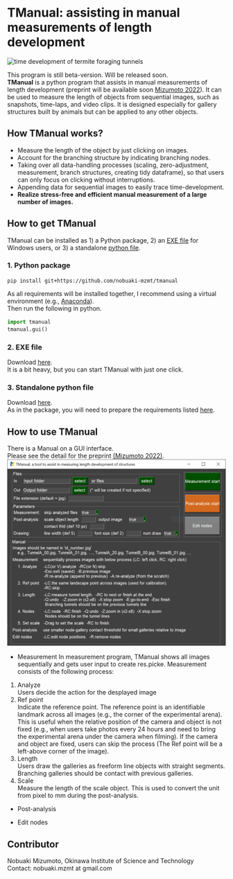 # TManual: assisting in manual measurements of length development
![time development of termite foraging tunnels](images/development_eg.png)

This program is still beta-version. Will be released soon.    
**TManual** is a python program that assists in manual measurements of length development (preprint will be available soon [Mizumoto 2022](https://doi.org/XXXXXXXXXX)). It can be used to measure the length of objects from sequential images, such as snapshots, time-laps, and video clips. It is designed especially for gallery structures built by animals but can be applied to any other objects. 

## How TManual works?
* Measure the length of the object by just clicking on images.
* Account for the branching structure by indicating branching nodes.
* Taking over all data-handling processes (scaling, zero-adjustment, measurement, branch structures, creating tidy dataframe), so that users can only focus on clicking without interruptions.
* Appending data for sequential images to easily trace time-development.
* **Realize stress-free and efficient manual measurement of a large number of images.**

## How to get TManual
TManual can be installed as 1) a Python package, 2) an [EXE file](standalone/tmanual_standalone.exe) for Windows users, or 3) a standalone [python file](tandalone/tmanual_standalone.py).

### 1. Python package
```
pip install git+https://github.com/nobuaki-mzmt/tmanual
```
As all requirements will be installed together, I recommend using a virtual environment (e.g., [Anaconda](https://www.anaconda.com/)).  
Then run the following in python.
```python
import tmanual
tmanual.gui()
```

### 2. EXE file
Download [here](standalone/tmanual_standalone.exe).  
It is a bit heavy, but you can start TManual with just one click.

### 3. Standalone python file
Download [here](standalone/tmanual_standalone.py).  
As in the package, you will need to prepare the requirements listed [here](requirements.txt).

## How to use TManual
There is a Manual on a GUI interface.  
Please see the detail for the preprint [(Mizumoto 2022)](https://doi.org/XXXXXXXXXX). 
![snapshot of the gui](images/gui.PNG)
* Measurement
In measurement program, TManual shows all images sequentially and gets user input to create res.picke. Measurement consists of the following process:
1. Analyze  
Users decide the action for the desplayed image
2. Ref point  
Indicate the reference point. The reference point is an identifiable landmark across all images (e.g., the corner of the experimental arena). This is useful when the relative position of the camera and object is not fixed (e.g., when users take photos every 24 hours and need to bring the experimental arena under the camera when filming). If the camera and object are fixed, users can skip the process (The Ref point will be a left-above corner of the image).
3. Length  
Users draw the galleries as freeform line objects with straight segments. Branching galleries should be contact with previous galleries.
4. Scale  
Measure the length of the scale object. This is used to convert the unit from pixel to mm during the post-analysis.

* Post-analysis

* Edit nodes

## Contributor
Nobuaki Mizumoto, Okinawa Institute of Science and Technology  
Contact: nobuaki.mzmt at gmail.com
